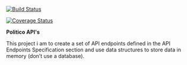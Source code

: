 [![Build Status](https://travis-ci.org/Arrotech/Politico_Api.svg?branch=develop)](https://travis-ci.org/Arrotech/Politico_Api)

[![Coverage Status](https://coveralls.io/repos/github/Arrotech/Politico_Api/badge.svg)](https://coveralls.io/github/Arrotech/Politico_Api)

**Politico API's**

This project i am to create a set of API endpoints defined in the API Endpoints Specification
section and use data structures to store data in memory (don’t use a database).